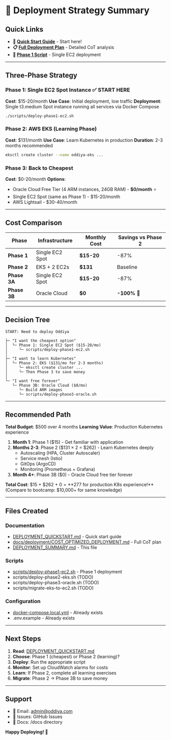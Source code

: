 # 🚀 Deployment Strategy Summary

## Quick Links

- **📖 [Quick Start Guide](DEPLOYMENT_QUICKSTART.md)** - Start here!
- **📋 [Full Deployment Plan](docs/deployment/COST_OPTIMIZED_DEPLOYMENT.md)** - Detailed CoT analysis
- **🔧 [Phase 1 Script](scripts/deploy-phase1-ec2.sh)** - Single EC2 deployment

---

## Three-Phase Strategy

### Phase 1: Single EC2 Spot Instance ✅ **START HERE**

**Cost**: $15-20/month
**Use Case**: Initial deployment, low traffic
**Deployment**: Single t3.medium Spot instance running all services via Docker Compose

```bash
./scripts/deploy-phase1-ec2.sh
```

### Phase 2: AWS EKS (Learning Phase)

**Cost**: $131/month
**Use Case**: Learn Kubernetes in production
**Duration**: 2-3 months recommended

```bash
eksctl create cluster --name oddiya-eks ...
```

### Phase 3: Back to Cheapest

**Cost**: $0-20/month
**Options**:
- Oracle Cloud Free Tier (4 ARM instances, 24GB RAM) - **$0/month** ⭐
- Single EC2 Spot (same as Phase 1) - $15-20/month
- AWS Lightsail - $30-40/month

---

## Cost Comparison

| Phase | Infrastructure | Monthly Cost | Savings vs Phase 2 |
|-------|---------------|--------------|-------------------|
| **Phase 1** | Single EC2 Spot | **$15-20** | -87% |
| **Phase 2** | EKS + 2 EC2s | **$131** | Baseline |
| **Phase 3A** | Single EC2 Spot | **$15-20** | -87% |
| **Phase 3B** | Oracle Cloud | **$0** | **-100%** 🎉 |

---

## Decision Tree

```
START: Need to deploy Oddiya

├─ "I want the cheapest option"
│  └─ Phase 1: Single EC2 Spot ($15-20/mo)
│     └─ scripts/deploy-phase1-ec2.sh
│
├─ "I want to learn Kubernetes"
│  └─ Phase 2: EKS ($131/mo for 2-3 months)
│     └─ eksctl create cluster ...
│     └─ Then Phase 3 to save money
│
└─ "I want free forever"
   └─ Phase 3B: Oracle Cloud ($0/mo)
      └─ Build ARM images
      └─ scripts/deploy-phase3-oracle.sh
```

---

## Recommended Path

**Total Budget**: $500 over 4 months
**Learning Value**: Production Kubernetes experience

1. **Month 1**: Phase 1 ($15) - Get familiar with application
2. **Months 2-3**: Phase 2 ($131 × 2 = $262) - Learn Kubernetes deeply
   - Autoscaling (HPA, Cluster Autoscaler)
   - Service mesh (Istio)
   - GitOps (ArgoCD)
   - Monitoring (Prometheus + Grafana)
3. **Month 4+**: Phase 3B ($0) - Oracle Cloud free tier forever

**Total Cost**: $15 + $262 + $0 = **$277 for production K8s experience!**
(Compare to bootcamp: $10,000+ for same knowledge)

---

## Files Created

### Documentation
- [DEPLOYMENT_QUICKSTART.md](DEPLOYMENT_QUICKSTART.md) - Quick start guide
- [docs/deployment/COST_OPTIMIZED_DEPLOYMENT.md](docs/deployment/COST_OPTIMIZED_DEPLOYMENT.md) - Full CoT plan
- [DEPLOYMENT_SUMMARY.md](DEPLOYMENT_SUMMARY.md) - This file

### Scripts
- [scripts/deploy-phase1-ec2.sh](scripts/deploy-phase1-ec2.sh) - Phase 1 deployment
- scripts/deploy-phase2-eks.sh (TODO)
- scripts/deploy-phase3-oracle.sh (TODO)
- scripts/migrate-eks-to-ec2.sh (TODO)

### Configuration
- [docker-compose.local.yml](docker-compose.local.yml) - Already exists
- .env.example - Already exists

---

## Next Steps

1. **Read**: [DEPLOYMENT_QUICKSTART.md](DEPLOYMENT_QUICKSTART.md)
2. **Choose**: Phase 1 (cheapest) or Phase 2 (learning)?
3. **Deploy**: Run the appropriate script
4. **Monitor**: Set up CloudWatch alarms for costs
5. **Learn**: If Phase 2, complete all learning exercises
6. **Migrate**: Phase 2 → Phase 3B to save money

---

## Support

- 📧 Email: admin@oddiya.com
- 🐛 Issues: GitHub Issues
- 📖 Docs: /docs directory

**Happy Deploying! 🚀**
